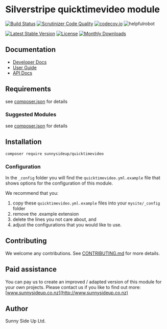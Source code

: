 # Silverstripe quicktimevideo module
[![Build Status](https://travis-ci.org/sunnysideup/silverstripe-quicktimevideo.svg?branch=master)](https://travis-ci.org/sunnysideup/silverstripe-quicktimevideo)
[![Scrutinizer Code Quality](https://scrutinizer-ci.com/g/sunnysideup/silverstripe-quicktimevideo/badges/quality-score.png?b=master)](https://scrutinizer-ci.com/g/sunnysideup/silverstripe-quicktimevideo/?branch=master)
[![codecov.io](https://codecov.io/github/sunnysideup/silverstripe-quicktimevideo/coverage.svg?branch=master)](https://codecov.io/github/sunnysideup/silverstripe-quicktimevideo?branch=master)
![helpfulrobot](https://helpfulrobot.io/sunnysideup/quicktimevideo/badge)

[![Latest Stable Version](https://poser.pugx.org/sunnysideup/quicktimevideo/version)](https://packagist.org/packages/sunnysideup/quicktimevideo)
[![License](https://poser.pugx.org/sunnysideup/quicktimevideo/license)](https://packagist.org/packages/sunnysideup/quicktimevideo)
[![Monthly Downloads](https://poser.pugx.org/sunnysideup/quicktimevideo/d/monthly)](https://packagist.org/packages/sunnysideup/quicktimevideo)


## Documentation



 * [Developer Docs](docs/en/INDEX.md)
 * [User Guide](docs/en/userguide.md)
 * [API Docs](http://docs.ssmods.com/sunnysideup/quicktimevideo)

## Requirements



see [composer.json](composer.json) for details

### Suggested Modules



see [composer.json](composer.json) for details


## Installation


```
composer require sunnysideup/quicktimevideo
```

### Configuration



In the `_config` folder you will find the `quicktimevideo.yml.example`
file that shows options for the configuration of this module.

We recommend that you:

  1. copy these `quicktimevideo.yml.example` files into your
`mysite/_config` folder
  2. remove the .example extension
  3. delete the lines you not care about, and
  4. adjust the configurations that you would like to use.


## Contributing



We welcome any contributions. See [CONTRIBUTING.md](CONTRIBUTING.md) for more details.

## Paid assistance



You can pay us to create an improved / adapted version of this module for your own projects.  Please contact us if you like to find out more: [www.sunnysideup.co.nz](http://www.sunnysideup.co.nz)

## Author



Sunny Side Up Ltd.
